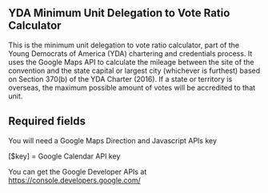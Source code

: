 ## YDA Minimum Unit Delegation to Vote Ratio Calculator

This is the minimum unit delegation to vote ratio calculator, part of the Young Democrats of America (YDA) chartering and credentials process.  It uses the Google Maps API to calculate the mileage between the site of the convention and the state capital or largest city (whichever is furthest) based on Section 370(b) of the YDA Charter (2016).  If a state or territory is overseas, the maximum possible amount of votes will be accredited to that unit.

## Required fields 
You will need a Google Maps Direction and Javascript APIs key

[$key] = Google Calendar API key

You can get the Google Developer APIs at https://console.developers.google.com/